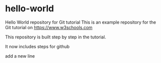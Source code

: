 # hello-world
Hello World repository for Git tutorial
This is an example repository for the Git tutorial on https://www.w3schools.com

This repository is built step by step in the tutorial.

It now includes steps for github

add a new line